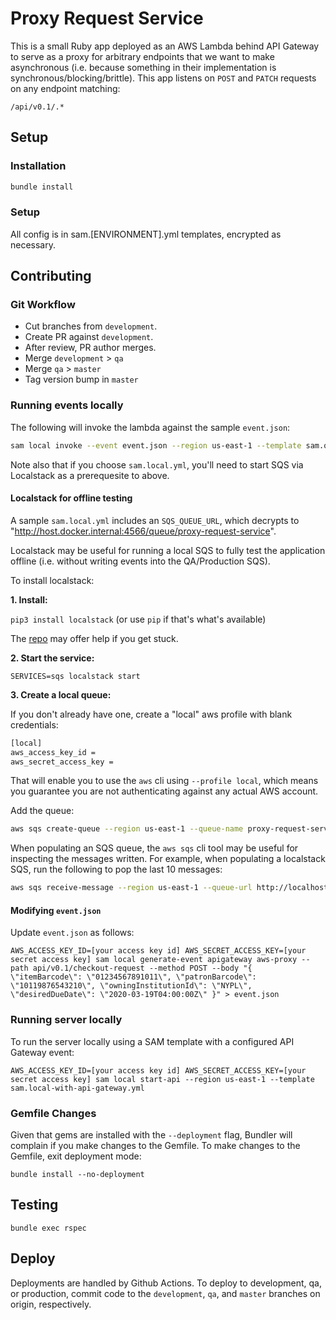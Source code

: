 # Proxy Request Service

This is a small Ruby app deployed as an AWS Lambda behind API Gateway to serve as a proxy for arbitrary endpoints that we want to make asynchronous (i.e. because something in their implementation is synchronous/blocking/brittle). This app listens on `POST` and `PATCH` requests on any endpoint matching:

```
/api/v0.1/.*
```

## Setup

### Installation

```sh
bundle install
```

### Setup

All config is in sam.[ENVIRONMENT].yml templates, encrypted as necessary.

## Contributing

### Git Workflow

 * Cut branches from `development`.
 * Create PR against `development`.
 * After review, PR author merges.
 * Merge `development` > `qa`
 * Merge `qa` > `master`
 * Tag version bump in `master`

### Running events locally

The following will invoke the lambda against the sample `event.json`:

```sh
sam local invoke --event event.json --region us-east-1 --template sam.qa.yml --profile nypl-digital-dev
```

Note also that if you choose `sam.local.yml`, you'll need to start SQS via Localstack as a prerequesite to above.

#### Localstack for offline testing

A sample `sam.local.yml` includes an `SQS_QUEUE_URL`, which decrypts to "http://host.docker.internal:4566/queue/proxy-request-service".

Localstack may be useful for running a local SQS to fully test the application offline (i.e. without writing events into the QA/Production SQS).

To install localstack:

**1. Install:**

`pip3 install localstack` (or use `pip` if that's what's available)

The [repo](https://github.com/localstack/localstack?tab=readme-ov-file#install) may offer help if you get stuck.

**2. Start the service:**

`SERVICES=sqs localstack start`

**3. Create a local queue:**

If you don't already have one, create a "local" aws profile with blank credentials:

```sh
[local]
aws_access_key_id =
aws_secret_access_key =
```

That will enable you to use the `aws` cli using `--profile local`, which means you guarantee you are not authenticating against any actual AWS account.

Add the queue:

```sh
aws sqs create-queue --region us-east-1 --queue-name proxy-request-service --endpoint http://localhost:4566 --profile local
```

When populating an SQS queue, the `aws sqs` cli tool may be useful for inspecting the messages written. For example, when populating a localstack SQS, run the following to pop the last 10 messages:

```sh
aws sqs receive-message --region us-east-1 --queue-url http://localhost:4566/000000000000/proxy-request-service --endpoint http://localhost:4566 --profile local --attribute-names All --message-attribute-names All --max-number-of-messages 10
```

#### Modifying `event.json`

Update `event.json` as follows:

```
AWS_ACCESS_KEY_ID=[your access key id] AWS_SECRET_ACCESS_KEY=[your secret access key] sam local generate-event apigateway aws-proxy --path api/v0.1/checkout-request --method POST --body "{ \"itemBarcode\": \"01234567891011\", \"patronBarcode\": \"10119876543210\", \"owningInstitutionId\": \"NYPL\", \"desiredDueDate\": \"2020-03-19T04:00:00Z\" }" > event.json
```

### Running server locally

To run the server locally using a SAM template with a configured API Gateway event:

```
AWS_ACCESS_KEY_ID=[your access key id] AWS_SECRET_ACCESS_KEY=[your secret access key] sam local start-api --region us-east-1 --template sam.local-with-api-gateway.yml
```

### Gemfile Changes

Given that gems are installed with the `--deployment` flag, Bundler will complain if you make changes to the Gemfile. To make changes to the Gemfile, exit deployment mode:

```
bundle install --no-deployment
```

## Testing

```
bundle exec rspec
```

## Deploy

Deployments are handled by Github Actions. To deploy to development, qa, or production, commit code to the `development`, `qa`, and `master` branches on origin, respectively.
